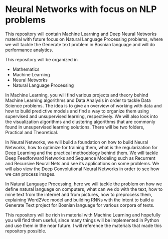 # Neural Networks with focus on NLP problems

This repository will contain Machine Learning and Deep Neural Networks material with future focus on Natural Language Processing problems, where we will tackle the Generate text problem in Bosnian language and will do performance analytics.

This repository will be organized in

- Mathematics
- Machine Learning
- Neural Networks
- Natural Language Processing

In Machine Learning, you will find various projects and theory behind Machine Learning algorithms and Data Analysis in order to tackle Data Science problems. The idea is to give an overview of working with data and how to build predictive models and find a way to organize them using supervised and unsupervised learning, respectively. We will also look into the visualization algorithms and clustering algorithms that are commonly found in unsupervised learning solutions.
There will be two folders, Practical and Theoretical.

In Neural Networks, we will build a foundation on how to build Neural Networks, how to optimize for training them, what is the regularization for Deep Learning and the practical methodology behind them. We will tackle Deep Feedforward Networks and Sequence Modeling such as Recurrent and Recursive Neural Nets and see its applications on some problems. We will also view the Deep Convolutional Neural Networks in order to see how we can process images.

In Natural Language Processing, here we will tackle the problem on how we define natural language on computers, what can we do with the text, how to mine text from the internet and from pictures, how to preprocess them, explaining Word2Vec model and building RNNs with the intent to build a Generate Text project for Bosnian language for various corpora of texts.

This repository will be rich in material with Machine Learning and hopefully you will find them useful, since many things will be implemented in Python and use them in the near future. I will reference the materials that made this repository possible.